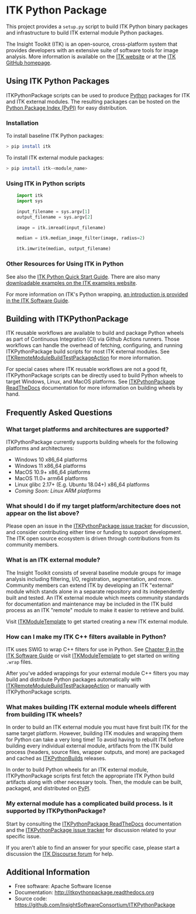 # ITK Python Package

This project provides a `setup.py` script to build ITK Python binary
packages and infrastructure to build ITK external module Python
packages.

The Insight Toolkit (ITK) is an open-source, cross-platform system that provides developers
with an extensive suite of software tools for image analysis.
More information is available on the [ITK website](https://itk.org/)
or at the [ITK GitHub homepage](https://github.com/insightSoftwareConsortium/ITK).

## Using ITK Python Packages

ITKPythonPackage scripts can be used to produce [Python](https://www.python.org/) packages
for ITK and ITK external modules. The resulting packages can be
hosted on the [Python Package Index (PyPI)](https://pypi.org/)
for easy distribution.

### Installation

To install baseline ITK Python packages:

```sh
> pip install itk
```

To install ITK external module packages:

```sh
> pip install itk-<module_name>
```

### Using ITK in Python scripts

```python
    import itk
    import sys

    input_filename = sys.argv[1]
    output_filename = sys.argv[2]

    image = itk.imread(input_filename)

    median = itk.median_image_filter(image, radius=2)

    itk.imwrite(median, output_filename)
```

### Other Resources for Using ITK in Python

See also the [ITK Python Quick Start
Guide](https://itkpythonpackage.readthedocs.io/en/master/Quick_start_guide.html).
There are also many [downloadable examples on the ITK examples website](https://examples.itk.org/search.html?q=Python).

For more information on ITK's Python wrapping, [an introduction is
provided in the ITK Software
Guide](https://itk.org/ITKSoftwareGuide/html/Book1/ITKSoftwareGuide-Book1ch3.html#x32-420003.7).

## Building with ITKPythonPackage

ITK reusable workflows are available to build and package Python wheels as
part of Continuous Integration (CI) via Github Actions runners.
Those workflows can handle the overhead of fetching, configuring, and
running ITKPythonPackage build scripts for most ITK external modules.
See [ITKRemoteModuleBuildTestPackageAction](https://github.com/InsightSoftwareConsortium/ITKRemoteModuleBuildTestPackageAction)
for more information.

For special cases where ITK reusable workflows are not a good fit,
ITKPythonPackage scripts can be directly used to build Python wheels
to target Windows, Linux, and MacOS platforms. See
[ITKPythonPackage ReadTheDocs](https://itkpythonpackage.readthedocs.io/en/master/Build_ITK_Module_Python_packages.html)
documentation for more information on building wheels by hand.

## Frequently Asked Questions

### What target platforms and architectures are supported?

ITKPythonPackage currently supports building wheels for the following platforms and architectures:
- Windows 10 x86_64 platforms
- Windows 11 x86_64 platforms
- MacOS 10.9+ x86_64 platforms
- MacOS 11.0+ arm64 platforms
- Linux glibc 2.17+ (E.g. Ubuntu 18.04+) x86_64 platforms
- _Coming Soon: Linux ARM platforms_

### What should I do if my target platform/architecture does not appear on the list above?

Please open an issue in the [ITKPythonPackage issue tracker](https://github.com/InsightSoftwareConsortium/ITKPythonPackage/issues)
for discussion, and consider contributing either time or funding to support
development. The ITK open source ecosystem is driven through contributions from its community members.

### What is an ITK external module?

The Insight Toolkit consists of several baseline module groups for image analysis
including filtering, I/O, registration, segmentation, and more. Community members
can extend ITK by developing an ITK "external" module which stands alone in a separate
repository and its independently built and tested. An ITK external module which
meets community standards for documentation and maintenance may be included in the
ITK build process as an ITK "remote" module to make it easier to retrieve and build.

Visit [ITKModuleTemplate](https://github.com/insightSoftwareConsortium/ITKmoduletemplate)
to get started creating a new ITK external module.

### How can I make my ITK C++ filters available in Python?

ITK uses SWIG to wrap C++ filters for use in Python.
See [Chapter 9 in the ITK Software Guide](https://itk.org/ITKSoftwareGuide/html/Book1/ITKSoftwareGuide-Book1ch9.html)
or visit [ITKModuleTemplate](https://github.com/insightSoftwareConsortium/ITKmoduletemplate)
to get started on writing `.wrap` files.

After you've added wrappings for your external module C++ filters
you may build and distribute Python packages automatically with
[ITKRemoteModuleBuildTestPackageAction](https://github.com/InsightSoftwareConsortium/ITKRemoteModuleBuildTestPackageAction)
or manually with ITKPythonPackage scripts.

### What makes building ITK external module wheels different from building ITK wheels?

In order to build an ITK external module you must have first built ITK for the same target platform.
However, building ITK modules and wrapping them for Python can take a very long time!
To avoid having to rebuilt ITK before building every individual external module,
artifacts from the ITK build process (headers, source files, wrapper outputs, and more) are
packaged and cached as [ITKPythonBuilds](https://github.com/insightSoftwareConsortium/ITKpythonbuilds)
releases.

In order to build Python wheels for an ITK external module, ITKPythonPackage scripts
first fetch the appropriate ITK Python build artifacts along with other necessary
tools. Then, the module can be built, packaged, and distributed on [PyPI](https://pypi.org/).

### My external module has a complicated build process. Is it supported by ITKPythonPackage?

Start by consulting the [ITKPythonPackage ReadTheDocs](https://itkpythonpackage.readthedocs.io/en/master/Build_ITK_Module_Python_packages.html)
documentation and the [ITKPythonPackage issue tracker](https://github.com/InsightSoftwareConsortium/ITKPythonPackage/issues)
for discussion related to your specific issue.

If you aren't able to find an answer for your specific case, please start a discussion the
[ITK Discourse forum](https://discourse.itk.org/) for help.

## Additional Information

-   Free software: Apache Software license
-   Documentation: <http://itkpythonpackage.readthedocs.org>
-   Source code: <https://github.com/InsightSoftwareConsortium/ITKPythonPackage>
